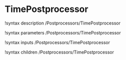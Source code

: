 # TimePostprocessor

!syntax description /Postprocessors/TimePostprocessor

!syntax parameters /Postprocessors/TimePostprocessor

!syntax inputs /Postprocessors/TimePostprocessor

!syntax children /Postprocessors/TimePostprocessor
